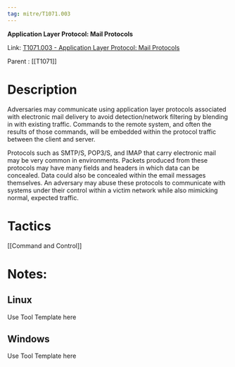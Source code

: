 ```yaml
---
tag: mitre/T1071.003
---
```


**Application Layer Protocol: Mail Protocols**

Link: [T1071.003 - Application Layer Protocol: Mail Protocols](https://attack.mitre.org/techniques/T1071/003)

Parent : [[T1071]]


# Description

Adversaries may communicate using application layer protocols associated with electronic mail delivery to avoid detection/network filtering by blending in with existing traffic. Commands to the remote system, and often the results of those commands, will be embedded within the protocol traffic between the client and server. 

Protocols such as SMTP/S, POP3/S, and IMAP that carry electronic mail may be very common in environments.  Packets produced from these protocols may have many fields and headers in which data can be concealed. Data could also be concealed within the email messages themselves. An adversary may abuse these protocols to communicate with systems under their control within a victim network while also mimicking normal, expected traffic. 

# Tactics


[[Command and Control]]


# Notes:

## Linux

Use Tool Template here

## Windows

Use Tool Template here
